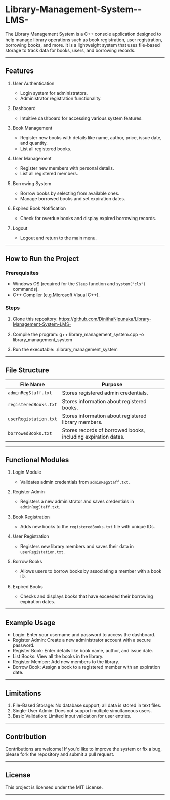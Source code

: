 # Library-Management-System--LMS-

The Library Management System is a C++ console application designed to help manage library operations such as book registration, user registration, borrowing books, and more. It is a lightweight system that uses file-based storage to track data for books, users, and borrowing records.

---

## Features

1. User Authentication
   - Login system for administrators.
   - Administrator registration functionality.

2. Dashboard
   - Intuitive dashboard for accessing various system features.

3. Book Management
   - Register new books with details like name, author, price, issue date, and quantity.
   - List all registered books.

4. User Management
   - Register new members with personal details.
   - List all registered members.

5. Borrowing System
   - Borrow books by selecting from available ones.
   - Manage borrowed books and set expiration dates.

6. Expired Book Notification
   - Check for overdue books and display expired borrowing records.

7. Logout
   - Logout and return to the main menu.

---

## How to Run the Project

### Prerequisites
- Windows OS (required for the `Sleep` function and `system("cls")` commands).
- C++ Compiler (e.g.Microsoft Visual C++).

### Steps
1. Clone this repository:
 https://github.com/DinithaNipunaka/Library-Management-System-LMS-

2. Compile the program:
   g++ library_management_system.cpp -o library_management_system

3. Run the executable:
   ./library_management_system
---

## File Structure

| File Name               | Purpose                                                                 |
|-------------------------|-------------------------------------------------------------------------|
| `adminRegStaff.txt`     | Stores registered admin credentials.                                    |
| `registeredBooks.txt`   | Stores information about registered books.                              |
| `userRegistation.txt`   | Stores information about registered library members.                    |
| `borrowedBooks.txt`     | Stores records of borrowed books, including expiration dates.           |

---

## Functional Modules

1. Login Module
   - Validates admin credentials from `adminRegStaff.txt`.

2. Register Admin
   - Registers a new administrator and saves credentials in `adminRegStaff.txt`.

3. Book Registration
   - Adds new books to the `registeredBooks.txt` file with unique IDs.

4. User Registration
   - Registers new library members and saves their data in `userRegistation.txt`.

5. Borrow Books
   - Allows users to borrow books by associating a member with a book ID.

6. Expired Books
   - Checks and displays books that have exceeded their borrowing expiration dates.

---

## Example Usage

- Login: 
  Enter your username and password to access the dashboard.
- Register Admin: 
  Create a new administrator account with a secure password.
- Register Book:
  Enter details like book name, author, and issue date.
- List Books: 
  View all the books in the library.
- Register Member:
  Add new members to the library.
- Borrow Book:
  Assign a book to a registered member with an expiration date.

---

## Limitations
1. File-Based Storage: 
   No database support; all data is stored in text files.
2. Single-User Admin: 
   Does not support multiple simultaneous users.
3. Basic Validation: 
   Limited input validation for user entries.

---

## Contribution

Contributions are welcome! If you'd like to improve the system or fix a bug, please fork the repository and submit a pull request.

---

## License

This project is licensed under the MIT License.

---
